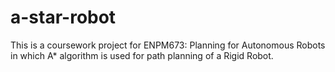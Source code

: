 # a-star-robot
This is a coursework project for ENPM673: Planning for Autonomous Robots in which A* algorithm is used for path planning of a Rigid Robot.
